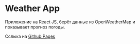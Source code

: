# Weather App

Приложение на React JS, берёт данные из OpenWeatherMap и показывает прогноз погоды.

Сслыка на <a href="https://vladick2008.github.io/weather-app/">Github Pages<a/>

